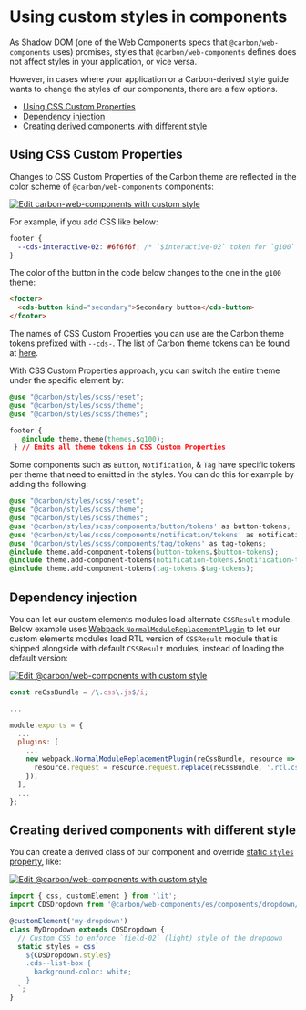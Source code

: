# Using custom styles in components

As Shadow DOM (one of the Web Components specs that `@carbon/web-components` uses) promises, styles that `@carbon/web-components` defines does not affect styles in your application, or vice versa.

However, in cases where your application or a Carbon-derived style guide wants
to change the styles of our components, there are a few options.

<!-- START doctoc generated TOC please keep comment here to allow auto update -->
<!-- DON'T EDIT THIS SECTION, INSTEAD RE-RUN doctoc TO UPDATE -->

- [Using CSS Custom Properties](#using-css-custom-properties)
- [Dependency injection](#dependency-injection)
- [Creating derived components with different style](#creating-derived-components-with-different-style)

<!-- END doctoc generated TOC please keep comment here to allow auto update -->

## Using CSS Custom Properties

Changes to CSS Custom Properties of the Carbon theme are reflected in the color
scheme of `@carbon/web-components` components:

[![Edit carbon-web-components with custom style](https://codesandbox.io/static/img/play-codesandbox.svg)](https://codesandbox.io/s/github/carbon-design-system/carbon-for-ibm-dotcom/tree/main/packages/carbon-web-components/examples/codesandbox/styling/theme-zoning)

For example, if you add CSS like below:

```css
footer {
  --cds-interactive-02: #6f6f6f; /* `$interactive-02` token for `g100` theme */
}
```

The color of the button in the code below changes to the one in the `g100`
theme:

```html
<footer>
  <cds-button kind="secondary">Secondary button</cds-button>
</footer>
```

The names of CSS Custom Properties you can use are the Carbon theme tokens
prefixed with `--cds-`. The list of Carbon theme tokens can be found at
[here](https://github.com/carbon-design-system/carbon/blob/v11.34.1/packages/themes/src/index.js).

With CSS Custom Properties approach, you can switch the entire theme under the
specific element by:

```css
@use "@carbon/styles/scss/reset";
@use "@carbon/styles/scss/theme";
@use "@carbon/styles/scss/themes";

footer {
   @include theme.theme(themes.$g100);
 } // Emits all theme tokens in CSS Custom Properties
```

Some components such as `Button`, `Notification`, & `Tag` have specific tokens per theme
that need to emitted in the styles. You can do this for example by adding the
following:

```css
@use "@carbon/styles/scss/reset";
@use "@carbon/styles/scss/theme";
@use "@carbon/styles/scss/themes";
@use '@carbon/styles/scss/components/button/tokens' as button-tokens;
@use '@carbon/styles/scss/components/notification/tokens' as notification-tokens;
@use '@carbon/styles/scss/components/tag/tokens' as tag-tokens;
@include theme.add-component-tokens(button-tokens.$button-tokens);
@include theme.add-component-tokens(notification-tokens.$notification-tokens);
@include theme.add-component-tokens(tag-tokens.$tag-tokens);
```

## Dependency injection

You can let our custom elements modules load alternate `CSSResult` module. Below
example uses
[Webpack `NormalModuleReplacementPlugin`](https://webpack.js.org/plugins/normal-module-replacement-plugin/)
to let our custom elements modules load RTL version of `CSSResult` module that
is shipped alongside with default `CSSResult` modules, instead of loading the
default version:

[![Edit @carbon/web-components with custom style](https://codesandbox.io/static/img/play-codesandbox.svg)](https://codesandbox.io/p/sandbox/github/carbon-design-system/carbon-for-ibm-dotcom/tree/main/packages/carbon-web-components/examples/codesandbox/rtl?)

```javascript
const reCssBundle = /\.css\.js$/i;

...

module.exports = {
  ...
  plugins: [
    ...
    new webpack.NormalModuleReplacementPlugin(reCssBundle, resource => {
      resource.request = resource.request.replace(reCssBundle, '.rtl.css.js');
    }),
  ],
  ...
};
```

## Creating derived components with different style

You can create a derived class of our component and override
[static `styles` property](https://lit-element.polymer-project.org/guide/styles#static-styles),
like:

[![Edit @carbon/web-components with custom style](https://codesandbox.io/static/img/play-codesandbox.svg)](https://codesandbox.io/s/github/carbon-design-system/carbon-for-ibm-dotcom/tree/main/packages/carbon-web-components/examples/codesandbox/styling/custom-style)

```javascript
import { css, customElement } from 'lit';
import CDSDropdown from '@carbon/web-components/es/components/dropdown/dropdown';

@customElement('my-dropdown')
class MyDropdown extends CDSDropdown {
  // Custom CSS to enforce `field-02` (light) style of the dropdown
  static styles = css`
    ${CDSDropdown.styles}
    .cds--list-box {
      background-color: white;
    }
  `;
}
```
